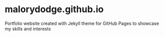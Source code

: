 # malorydodge.github.io
Portfolio website created with Jekyll theme for GitHub Pages to showcase my skills and interests
